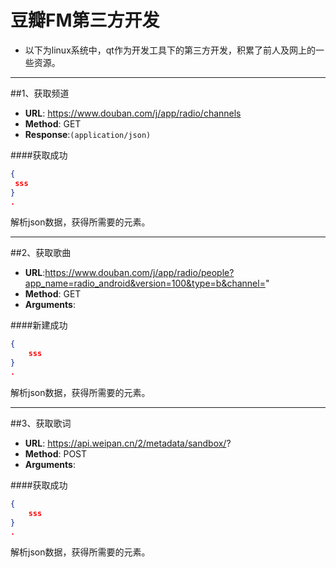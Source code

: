 # 豆瓣FM第三方开发

* 以下为linux系统中，qt作为开发工具下的第三方开发，积累了前人及网上的一些资源。

-------------------


##1、获取频道
- **URL**: https://www.douban.com/j/app/radio/channels
- **Method**: GET
- **Response**:`(application/json)`

 ####获取成功
``` json
{
 sss
}
.
```
 解析json数据，获得所需要的元素。


--------------------
##2、获取歌曲
- **URL**:https://www.douban.com/j/app/radio/people?app_name=radio_android&version=100&type=b&channel="
- **Method**: GET
- **Arguments**:


 ####新建成功
``` json
{
    sss
}
.
```
 解析json数据，获得所需要的元素。


----------------------------------------------
##3、获取歌词
- **URL**: https://api.weipan.cn/2/metadata/sandbox/?
- **Method**: POST
- **Arguments**:


 ####获取成功
``` json
{
    sss
}
.
```
 解析json数据，获得所需要的元素。
